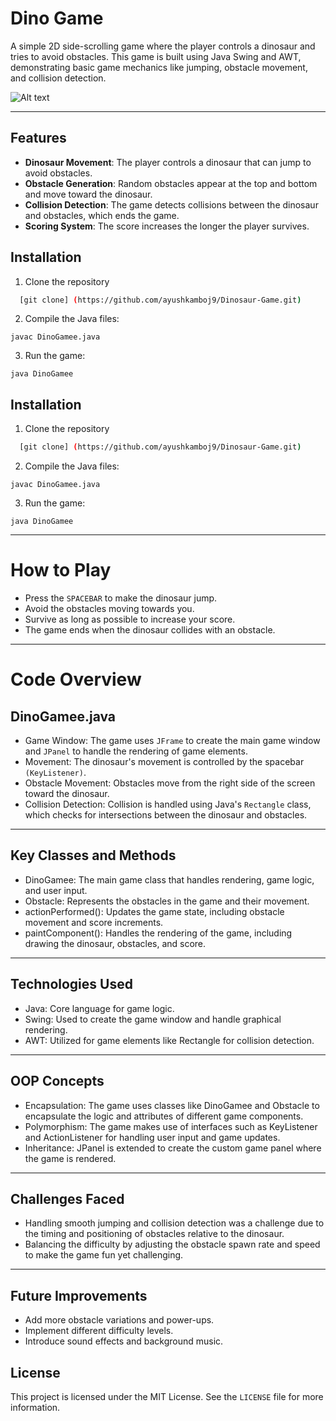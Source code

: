 
# Dino Game

A simple 2D side-scrolling game where the player controls a dinosaur and tries to avoid obstacles. This game is built using Java Swing and AWT, demonstrating basic game mechanics like jumping, obstacle movement, and collision detection.

![Alt text](https://upload.wikimedia.org/wikipedia/commons/2/2d/Dinosaur_gameover.png)

---




## Features

- **Dinosaur Movement**: The player controls a dinosaur that can jump to avoid obstacles.
- **Obstacle Generation**: Random obstacles appear at the top and bottom and move toward the dinosaur.
- **Collision Detection**: The game detects collisions between the dinosaur and obstacles, which ends the game.
- **Scoring System**: The score increases the longer the player survives.


## Installation

1. Clone the repository

```bash
  [git clone] (https://github.com/ayushkamboj9/Dinosaur-Game.git)

```
2. Compile the Java files:
 ```
 javac DinoGamee.java

 ```
 3. Run the game:
 ```
 java DinoGamee

 ```
## Installation

1. Clone the repository

```bash
  [git clone] (https://github.com/ayushkamboj9/Dinosaur-Game.git)

```
2. Compile the Java files:
 ```
 javac DinoGamee.java

 ```
 3. Run the game:
 ```
 java DinoGamee

 ```
---

# How to Play

- Press the ```SPACEBAR``` to make the dinosaur jump.
- Avoid the obstacles moving towards you.
- Survive as long as possible to increase your score.
- The game ends when the dinosaur collides with an obstacle.

---

# Code Overview

## DinoGamee.java

- Game Window: The game uses ```JFrame``` to create the main game window and ```JPanel``` to handle the rendering of game elements.
- Movement: The dinosaur's movement is controlled by the spacebar ```(KeyListener)```.
- Obstacle Movement: Obstacles move from the right side of the screen toward the dinosaur.
- Collision Detection: Collision is handled using Java's ```Rectangle``` class, which checks for intersections between the dinosaur and obstacles.

---

## Key Classes and Methods

- DinoGamee: The main game class that handles rendering, game logic, and user input.
- Obstacle: Represents the obstacles in the game and their movement.
- actionPerformed(): Updates the game state, including obstacle movement and score increments.
- paintComponent(): Handles the rendering of the game, including drawing the dinosaur, obstacles, and score.

---

## Technologies Used

- Java: Core language for game logic.
- Swing: Used to create the game window and handle graphical rendering.
- AWT: Utilized for game elements like Rectangle for collision detection.

---

## OOP Concepts

- Encapsulation: The game uses classes like DinoGamee and Obstacle to encapsulate the logic and attributes of different game components.
- Polymorphism: The game makes use of interfaces such as KeyListener and ActionListener for handling user input and game updates.
- Inheritance: JPanel is extended to create the custom game panel where the game is rendered.

---

## Challenges Faced
- Handling smooth jumping and collision detection was a challenge due to the timing and positioning of obstacles relative to the dinosaur.
- Balancing the difficulty by adjusting the obstacle spawn rate and speed to make the game fun yet challenging.

---

## Future Improvements
- Add more obstacle variations and power-ups.
- Implement different difficulty levels.
- Introduce sound effects and background music.

## License

This project is licensed under the MIT License. See the ```LICENSE``` file for more information.

